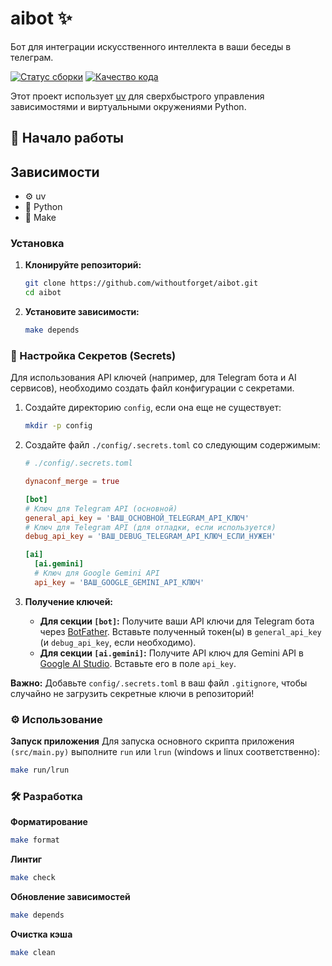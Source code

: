 # aibot ✨

Бот для интеграции искусственного интеллекта в ваши беседы в телеграм. 

[![Статус сборки](https://img.shields.io/badge/build-passing-brightgreen)]()
[![Качество кода](https://img.shields.io/badge/code%20quality-checked-blue)]()


Этот проект использует [uv](https://github.com/astral-sh/uv) для сверхбыстрого управления зависимостями и виртуальными окружениями Python.

## 🚀 Начало работы

## Зависимости
*   ⚙️ uv
*   🐍 Python
*   🔨 Make

### Установка

1.  **Клонируйте репозиторий:**
    ```bash
    git clone https://github.com/withoutforget/aibot.git
    cd aibot
    ```

2.  **Установите зависимости:**
    ```bash
    make depends
    ```

### 🔑 Настройка Секретов (Secrets)

Для использования API ключей (например, для Telegram бота и AI сервисов), необходимо создать файл конфигурации с секретами.

1.  Создайте директорию `config`, если она еще не существует:
    ```bash
    mkdir -p config
    ```
2.  Создайте файл `./config/.secrets.toml` со следующим содержимым:

    ```toml
    # ./config/.secrets.toml

    dynaconf_merge = true

    [bot]
    # Ключ для Telegram API (основной)
    general_api_key = 'ВАШ_ОСНОВНОЙ_TELEGRAM_API_КЛЮЧ'
    # Ключ для Telegram API (для отладки, если используется)
    debug_api_key = 'ВАШ_DEBUG_TELEGRAM_API_КЛЮЧ_ЕСЛИ_НУЖЕН'

    [ai]
      [ai.gemini]
      # Ключ для Google Gemini API
      api_key = 'ВАШ_GOOGLE_GEMINI_API_КЛЮЧ'
    ```

3.  **Получение ключей:**
    * **Для секции `[bot]`:** Получите ваши API ключи для Telegram бота через [BotFather](https://t.me/BotFather). Вставьте полученный токен(ы) в `general_api_key` (и `debug_api_key`, если необходимо).
    * **Для секции `[ai.gemini]`:** Получите API ключ для Gemini API в [Google AI Studio](https://aistudio.google.com/app/apikey). Вставьте его в поле `api_key`.

**Важно:** Добавьте `config/.secrets.toml` в ваш файл `.gitignore`, чтобы случайно не загрузить секретные ключи в репозиторий!

### ⚙️ Использование
**Запуск приложения**
Для запуска основного скрипта приложения `(src/main.py)` выполните `run` или `lrun` (windows и linux соответственно):
```bash
make run/lrun
```

### 🛠️ Разработка
**Форматирование**
```bash
make format
```
**Линтиг**
```bash 
make check
```
**Обновление зависимостей**
```bash
make depends
```
**Очистка кэша**
```bash
make clean
```
